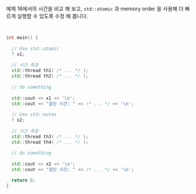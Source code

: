 예제 16에서의 시간을 비교 해 보고, `std::atomic` 과 memory order 을 사용해
더 빠르게 실행할 수 있도록 수정 해 봅니다.


```c++


int main() {
  
  // Use std::atomic
  ? x1;
  
  // 시간 측정
  std::thread th1( /* ... */ );
  std::thread th2( /* ... */ );
  
  // do something
  
  std::cout << x1 << '\n';
  std::cout << "걸린 시간: " << /* ... */ << '\n';
  
  // Use std::mutex
  ? x2;
  
  // 시간 측정
  std::thread th3( /* ... */ );
  std::thread th4( /* ... */ );
  
  // do something
  
  std::cout << x2 << '\n';
  std::cout << "걸린 시간: " << /* ... */ << '\n';

  return 0;
}

```
